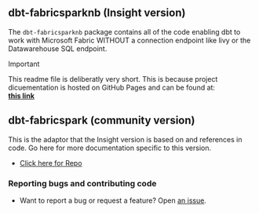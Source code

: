 ## dbt-fabricsparknb (Insight version)

The `dbt-fabricsparknb` package contains all of the code enabling dbt to work with Microsoft Fabric WITHOUT a connection endpoint like livy or the Datawarehouse SQL endpoint. 

> [!IMPORTANT]
> This readme file is deliberatly very short. This is because project dicuementation is hosted on GitHub Pages and can be found at: </br> **[this link](https://insight-services-apac.github.io/APAC-Capability-DAI-DbtFabricSparkNb/)**


## dbt-fabricspark (community version)

This is the adaptor that the Insight version is based on and references in code. Go here for more documentation specific to this version.
- [Click here for Repo](https://github.com/microsoft/dbt-fabricspark)


### Reporting bugs and contributing code

-   Want to report a bug or request a feature? Open [an issue](https://github.com/microsoft/dbt-fabricspark/issues/new).
